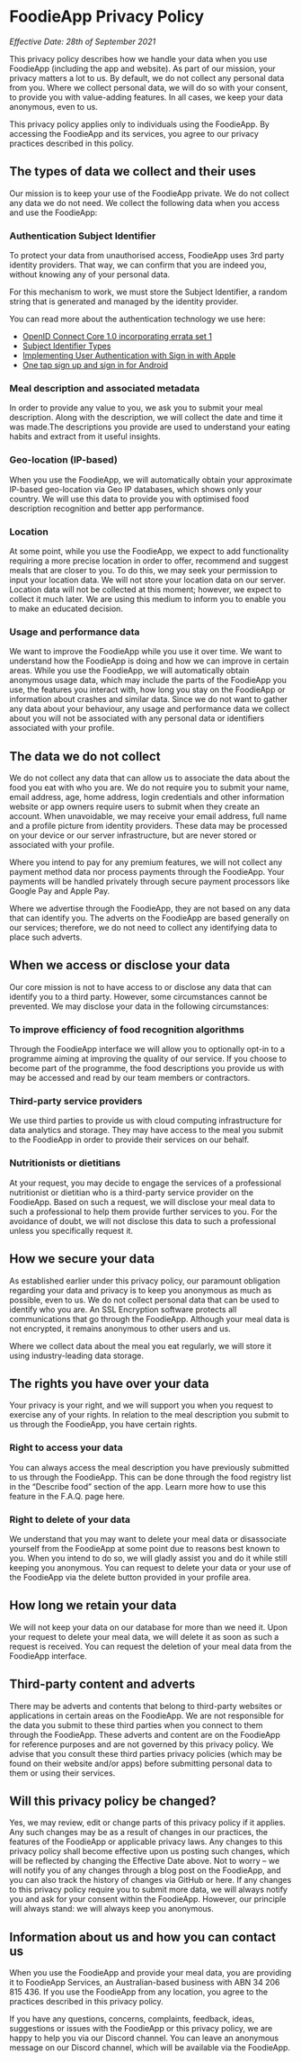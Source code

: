 # FoodieApp Privacy Policy
_Effective Date: 28th of September 2021_

This privacy policy describes how we handle your data when you use FoodieApp (including the app and website). As part of our mission, your privacy matters a lot to us. By default, we do not collect any personal data from you. Where we collect personal data, we will do so with your consent, to provide you with value-adding features. In all cases, we keep your data anonymous, even to us.

This privacy policy applies only to individuals using the FoodieApp. By accessing the FoodieApp and its services, you agree to our privacy practices described in this policy. 

## The types of data we collect and their uses
Our mission is to keep your use of the FoodieApp private. We do not collect any data we do not need. We collect the following data when you access and use the FoodieApp: 

### Authentication Subject Identifier

To protect your data from unauthorised access, FoodieApp uses 3rd party identity providers. That way, we can confirm that you are indeed you, without knowing any
of your personal data.

For this mechanism to work, we must store the Subject Identifier, a random 
string that is generated and managed by the identity provider.

You can read more about the authentication technology we use here:
- [OpenID Connect Core 1.0 incorporating errata set 1](https://openid.net/specs/openid-connect-core-1_0.html)
- [Subject Identifier Types](https://openid.net/specs/openid-connect-core-1_0.html#SubjectIDTypes)
- [Implementing User Authentication with Sign in with Apple](https://developer.apple.com/documentation/authenticationservices/implementing_user_authentication_with_sign_in_with_apple)
- [One tap sign up and sign in for Android](https://developers.google.com/identity/one-tap/android)

### Meal description and associated metadata
In order to provide any value to you, we ask you to submit your meal description. Along with the description, we will collect the date and time it was made.The descriptions you provide are used to understand your eating habits and extract from it useful insights.

### Geo-location (IP-based)
When you use the FoodieApp, we will automatically obtain your approximate IP-based geo-location via Geo IP databases, which shows only your country. We will use this data to provide you with optimised food description recognition and better app performance.


### Location
At some point, while you use the FoodieApp, we expect to add functionality requiring  a more precise location in order to offer, recommend and suggest meals that are closer to you. To do this, we may seek your permission to input your location data. We will not store your location data on our server. Location data will not be collected at this moment; however, we expect to collect it much later. We are using this medium to inform you to enable you to make an educated decision. 

### Usage and performance data
We want to improve the FoodieApp while you use it over time. We want to understand how the FoodieApp is doing and how we can improve in certain areas. While you use the FoodieApp, we will automatically obtain anonymous usage data, which may include the parts of the FoodieApp you use, the features you interact with, how long you stay on the FoodieApp or information about crashes and similar data. Since we do not want to gather any data about your behaviour, any usage and performance data we collect about you will not be associated with any personal data or identifiers associated with your profile. 


## The data we do not collect
We do not collect any data that can allow us to associate the data about the food you eat with who you are. We do not require you to submit your name, email address, age, home address, login credentials and other information website or app owners require users to submit when they create an account. 
When unavoidable, we may receive your email address, full name and a profile 
picture from identity providers. These data may be processed on your device or
our server infrastructure, but are never stored or associated with your profile.

Where you intend to pay for any premium features, we will not collect any payment method data nor process payments through the FoodieApp. Your payments will be handled privately through secure payment processors like Google Pay and Apple Pay. 

Where we advertise through the FoodieApp, they are not based on any data that can identify you. The adverts on the FoodieApp are based generally on our services; therefore, we do not need to collect any identifying data to place such adverts. 


## When we access or disclose your data
Our core mission is not to have access to or disclose any data that can identify you to a third party. However, some circumstances cannot be prevented. We may disclose your data in the following circumstances: 


### To improve efficiency of food recognition algorithms
Through the FoodieApp interface we will allow you to optionally opt-in to a programme aiming at improving the quality of our service. If you choose to become part of the programme, the food descriptions you provide us with may be accessed and read by our team members or contractors. 

### Third-party service providers
We use third parties to provide us with cloud computing infrastructure for data analytics and storage. They may have access to the meal you submit to the FoodieApp in order to provide their services on our behalf. 

### Nutritionists or dietitians
At your request, you may decide to engage the services of a professional nutritionist or dietitian who is a third-party service provider on the FoodieApp. Based on such a request, we will disclose your meal data to such a professional to help them provide further services to you. For the avoidance of doubt, we will not disclose this data to such a professional unless you specifically request it. 


## How we secure your data
As established earlier under this privacy policy, our paramount obligation regarding your data and privacy is to keep you anonymous as much as possible, even to us. We do not collect personal data that can be used to identify who you are. An SSL Encryption software protects all communications that go through the FoodieApp. Although your meal data is not encrypted, it remains anonymous to other users and us. 

Where we collect data about the meal you eat regularly, we will store it using industry-leading data storage.  


## The rights you have over your data
Your privacy is your right, and we will support you when you request to exercise any of your rights. In relation to the meal description you submit to us through the FoodieApp, you have certain rights. 

### Right to access your data
You can always access the meal description you have previously submitted to us through the FoodieApp. This can be done through the food registry list in the “Describe food” section of the app. Learn more how to use this feature in the F.A.Q. page here.

### Right to delete of your data 
We understand that you may want to delete your meal data or disassociate yourself from the FoodieApp at some point due to reasons best known to you. When you intend to do so, we will gladly assist you and do it while still keeping you anonymous. You can request to delete your data or your use of the FoodieApp via the delete button provided in your profile area.


## How long we retain your data
We will not keep your data on our database for more than we need it. Upon your request to delete your meal data, we will delete it as soon as such a request is received. You can request the deletion of your meal data from the FoodieApp interface. 


## Third-party content and adverts
There may be adverts and contents that belong to third-party websites or applications in certain areas on the FoodieApp. We are not responsible for the data you submit to these third parties when you connect to them through the FoodieApp. These adverts and content are on the FoodieApp for reference purposes and are not governed by this privacy policy. We advise that you consult these third parties privacy policies (which may be found on their website and/or apps) before submitting personal data to them or using their services. 


## Will this privacy policy be changed?
Yes, we may review, edit or change parts of this privacy policy if it applies. Any such changes may be as a result of changes in our practices, the features of the FoodieApp or applicable privacy laws. Any changes to this privacy policy shall become effective upon us posting such changes, which will be reflected by changing the Effective Date above. Not to worry – we will notify you of any changes through a blog post on the FoodieApp, and you can also track the history of changes via GitHub or here. If any changes to this privacy policy require you to submit more data, we will always notify you and ask for your consent within the FoodieApp. However, our principle will always stand: we will always keep you anonymous.  


## Information about us and how you can contact us
When you use the FoodieApp and provide your meal data, you are providing it to FoodieApp Services, an Australian-based business with ABN 34 206 815 436. If you use the FoodieApp from any location, you agree to the practices described in this privacy policy.

If you have any questions, concerns, complaints, feedback, ideas, suggestions or issues with the FoodieApp or this privacy policy, we are happy to help you via our Discord channel. You can leave an anonymous message on our Discord channel, which will be available via the FoodieApp. 
